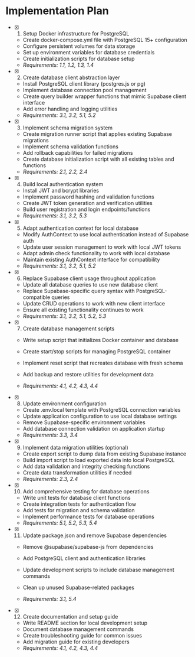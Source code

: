  # Implementation Plan

- [x] 1. Setup Docker infrastructure for PostgreSQL






  - Create docker-compose.yml file with PostgreSQL 15+ configuration
  - Configure persistent volumes for data storage
  - Set up environment variables for database credentials
  - Create initialization scripts for database setup
  - _Requirements: 1.1, 1.2, 1.3, 1.4_

- [x] 2. Create database client abstraction layer



  - Install PostgreSQL client library (postgres.js or pg)
  - Implement database connection pool management
  - Create query builder wrapper functions that mimic Supabase client interface
  - Add error handling and logging utilities
  - _Requirements: 3.1, 3.2, 5.1, 5.2_

- [x] 3. Implement schema migration system



  - Create migration runner script that applies existing Supabase migrations
  - Implement schema validation functions
  - Add rollback capabilities for failed migrations
  - Create database initialization script with all existing tables and functions
  - _Requirements: 2.1, 2.2, 2.4_

- [x] 4. Build local authentication system



  - Install JWT and bcrypt libraries
  - Implement password hashing and validation functions
  - Create JWT token generation and verification utilities
  - Build user registration and login endpoints/functions
  - _Requirements: 3.1, 3.2, 5.3_

- [x] 5. Adapt authentication context for local database



  - Modify AuthContext to use local authentication instead of Supabase auth
  - Update user session management to work with local JWT tokens
  - Adapt admin check functionality to work with local database
  - Maintain existing AuthContext interface for compatibility
  - _Requirements: 3.1, 3.2, 5.1, 5.2_

- [x] 6. Replace Supabase client usage throughout application



  - Update all database queries to use new database client
  - Replace Supabase-specific query syntax with PostgreSQL-compatible queries
  - Update CRUD operations to work with new client interface
  - Ensure all existing functionality continues to work
  - _Requirements: 3.1, 3.2, 5.1, 5.2, 5.3_


- [x] 7. Create database management scripts








  - Write setup script that initializes Docker container and database
  - Create start/stop scripts for managing PostgreSQL container
  - Implement reset script that recreates database with fresh schema
  - Add backup and restore utilities for development data

  - _Requirements: 4.1, 4.2, 4.3, 4.4_

- [x] 8. Update environment configuration

  - Create .env.local template with PostgreSQL connection variables
  - Update application configuration to use local database settings
  - Remove Supabase-specific environment variables
  - Add database connection validation on application startup
  - _Requirements: 3.3, 3.4_

- [x] 9. Implement data migration utilities (optional)





  - Create export script to dump data from existing Supabase instance
  - Build import script to load exported data into local PostgreSQL
  - Add data validation and integrity checking functions
  - Create data transformation utilities if needed
  - _Requirements: 2.3, 2.4_


- [x] 10. Add comprehensive testing for database operations







  - Write unit tests for database client functions
  - Create integration tests for authentication flow
  - Add tests for migration and schema validation
  - Implement performance tests for database operations
  - _Requirements: 5.1, 5.2, 5.3, 5.4_

- [x] 11. Update package.json and remove Supabase dependencies


  - Remove @supabase/supabase-js from dependencies
  - Add PostgreSQL client and authentication libraries
  - Update development scripts to include database management commands

  - Clean up unused Supabase-related packages
  - _Requirements: 3.1, 5.4_

- [x] 12. Create documentation and setup guide

  - Write README section for local development setup
  - Document database management commands
  - Create troubleshooting guide for common issues
  - Add migration guide for existing developers
  - _Requirements: 4.1, 4.2, 4.3, 4.4_